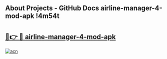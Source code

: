 ## About Projects - GitHub Docs airline-manager-4-mod-apk !4m54t

# <h2><a href="https://andorid.site?title=airline-manager-4-mod-apk&ref=19M">🔗👉 🔴 airline-manager-4-mod-apk</a></h2>

[![acn](https://github.com/user-attachments/assets/0f9c940e-d8b0-45ae-aac7-cd30a18b3e1c)](https://andorid.site?title=airline-manager-4-mod-apk&ref=19M)
